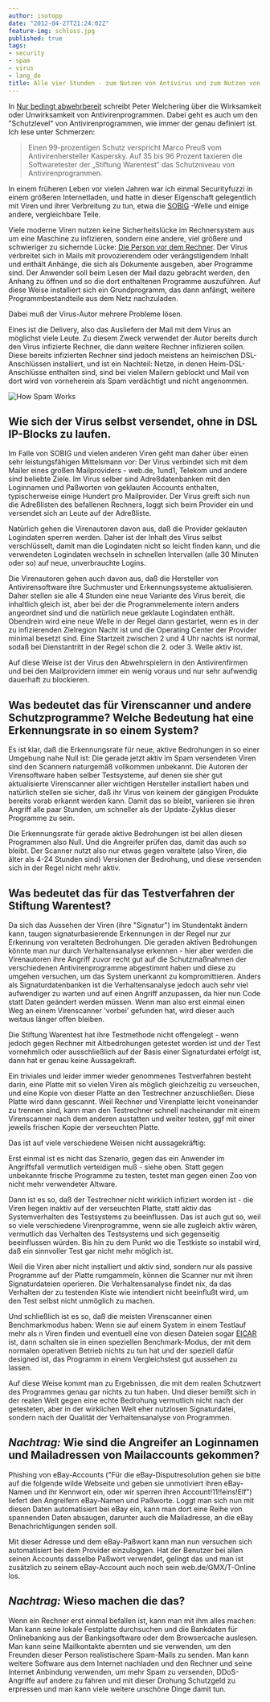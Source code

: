 ```yaml
---
author: isotopp
date: "2012-04-27T21:24:02Z"
feature-img: schloss.jpg
published: true
tags:
- security
- spam
- virus
- lang_de
title: Alle vier Stunden - zum Nutzen von Antivirus und zum Nutzen von Testverfahren
---
```

In
[Nur bedingt abwehrbereit](http://www.faz.net/aktuell/technik-motor/computer-internet/virenschutzprogramme-nur-bedingt-abwehrbereit-11727592.html)
schreibt Peter Welchering über die Wirksamkeit oder Unwirksamkeit von
Antivirenprogrammen.  Dabei geht es auch um den "Schutzlevel" von
Antivirenprogrammen, wie immer der genau definiert ist.  Ich lese unter
Schmerzen:

> Einen 99-prozentigen Schutz verspricht Marco Preuß vom Antivirenhersteller
> Kaspersky.  Auf 35 bis 96 Prozent taxieren die Softwaretester der
> „Stiftung Warentest“ das Schutzniveau von Antivirenprogrammen.

In einem früheren Leben vor vielen Jahren war ich einmal Securityfuzzi in
einem größeren Internetladen, und hatte in dieser Eigenschaft gelegentlich
mit Viren und ihrer Verbreitung zu tun, etwa die
[SOBIG](http://en.wikipedia.org/wiki/Sobig) -Welle und einige andere,
vergleichbare Teile.

Viele moderne Viren nutzen keine Sicherheitslücke im Rechnersystem aus um
eine Maschine zu infizieren, sondern eine andere, viel größere und
schwieriger zu sichernde Lücke: [Die Person vor dem Rechner](http://en.wiktionary.org/wiki/PEBCAK).
Der Virus verbreitet sich in Mails mit provozierendem oder verängstigendem
Inhalt und enthält Anhänge, die sich als Dokumente ausgeben, aber Programme
sind.  Der Anwender soll beim Lesen der Mail dazu gebracht werden, den
Anhang zu öffnen und so die dort enthaltenen Programme auszuführen.  Auf
diese Weise installiert sich ein Grundprogramm, das dann anfängt, weitere
Programmbestandteile aus dem Netz nachzuladen.

Dabei muß der Virus-Autor mehrere Probleme lösen.

Eines ist die Delivery, also das Ausliefern der Mail mit dem Virus an
möglichst viele Leute.  Zu diesem Zweck verwendet der Autor bereits durch
den Virus infizierte Rechner, die dann weitere Rechner infizieren sollen.
Diese bereits infizierten Rechner sind jedoch meistens an heimischen
DSL-Anschlüssen installiert, und ist ein Nachteil: Netze, in denen
Heim-DSL-Anschlüsse enthalten sind, sind bei vielen Mailern geblockt und
Mail von dort wird von vorneherein als Spam verdächtigt und nicht
angenommen.

![How Spam Works](https://blog.koehntopp.info/uploads/how-spam-works.png)

## Wie sich der Virus selbst versendet, ohne in DSL IP-Blocks zu laufen.

Im Falle von SOBIG und vielen anderen Viren geht man daher über einen sehr
leistungsfähigen Mittelsmann vor: Der Virus verbindet sich mit dem Mailer
eines großen Mailproviders - web.de, 1und1, Telekom und andere sind beliebte
Ziele.  Im Virus selber sind Adreßdatenbanken mit den Loginnamen und
Paßworten von geklauten Accounts enthalten, typischerweise einige Hundert
pro Mailprovider.  Der Virus greift sich nun die Adreßlisten des befallenen
Rechners, loggt sich beim Provider ein und versendet sich an Leute auf der
Adreßliste.

Natürlich gehen die Virenautoren davon aus, daß die Provider geklauten
Logindaten sperren werden.  Daher ist der Inhalt des Virus selbst
verschlüsselt, damit man die Logindaten nicht so leicht finden kann, und die
verwendeten Logindaten wechseln in schnellen Intervallen (alle 30 Minuten
oder so) auf neue, unverbrauchte Logins.

Die Virenautoren gehen auch davon aus, daß die Hersteller von
Antivirensoftware ihre Suchmuster und Erkennungssysteme aktualisieren.
Daher stellen sie alle 4 Stunden eine neue Variante des Virus bereit, die
inhaltlich gleich ist, aber bei der die Programmelemente intern anders
angeordnet sind und die natürlich neue geklaute Logindaten enthält.
Obendrein wird eine neue Welle in der Regel dann gestartet, wenn es in der
zu infizierenden Zielregion Nacht ist und die Operating Center der Provider
minimal besetzt sind.  Eine Startzeit zwischen 2 und 4 Uhr nachts ist
normal, sodaß bei Dienstantritt in der Regel schon die 2.  oder 3.  Welle
aktiv ist.

Auf diese Weise ist der Virus den Abwehrspielern in den Antivirenfirmen und
bei den Mailprovidern immer ein wenig voraus und nur sehr aufwendig
dauerhaft zu blockieren.

## Was bedeutet das für Virenscanner und andere Schutzprogramme? Welche Bedeutung hat eine Erkennungsrate in so einem System?

Es ist klar, daß die Erkennungsrate für neue, aktive Bedrohungen in so einer
Umgebung nahe Null ist: Die gerade jetzt aktiv im Spam versendeten Viren
sind den Scannern naturgemäß vollkommen unbekannt.  Die Autoren der
Virensoftware haben selber Testsysteme, auf denen sie sher gut aktualisierte
Virenscanner aller wichtigen Hersteller installiert haben und natürlich
stellen sie sicher, daß ihr Virus von keinem der gängigen Produkte bereits
vorab erkannt werden kann.  Damit das so bleibt, variieren sie ihren Angriff
alle paar Stunden, um schneller als der Update-Zyklus dieser Programme zu
sein.

Die Erkennungsrate für gerade aktive Bedrohungen ist bei allen diesen
Programmen also Null.  Und die Angreifer prüfen das, damit das auch so
bleibt.  Der Scanner nutzt also nur etwas gegen veraltete (also Viren, die
älter als 4-24 Stunden sind) Versionen der Bedrohung, und diese versenden
sich in der Regel nicht mehr aktiv.

## Was bedeutet das für das Testverfahren der Stiftung Warentest?

Da sich das Aussehen der Viren (ihre "Signatur") im Stundentakt ändern kann,
taugen signaturbasierende Erkennungen in der Regel nur zur Erkennung von
veralteten Bedrohungen.  Die geraden aktiven Bedrohungen könnte man nur
durch Verhaltensanalyse erkennen - hier aber werden die Virenautoren ihre
Angriff zuvor recht gut auf die Schutzmaßnahmen der verschiedenen
Antivirenprogramme abgestimmt haben und diese zu umgehen versuchen, um das
System unerkannt zu kompromittieren.  Anders als Signaturdatenbanken ist die
Verhaltensanalyse jedoch auch sehr viel aufwendiger zu warten und auf einen
Angriff anzupassen, da hier nun Code statt Daten geändert werden müssen.
Wenn man also erst einmal einen Weg an einem Virenscanner 'vorbei' gefunden
hat, wird dieser auch weitaus länger offen bleiben.

Die Stiftung Warentest hat ihre Testmethode nicht offengelegt - wenn jedoch
gegen Rechner mit Altbedrohungen getestet worden ist und der Test
vornehmlich oder ausschließlich auf der Basis einer Signaturdatei erfolgt
ist, dann hat er genau keine Aussagekraft.

Ein triviales und leider immer wieder genommenes Testverfahren besteht
darin, eine Platte mit so vielen Viren als möglich gleichzeitig zu
verseuchen, und eine Kopie von dieser Platte an den Testrechner
anzuschließen.  Diese Platte wird dann gescannt.  Weil Rechner und
Virenplatte leicht voneinander zu trennen sind, kann man den Testrechner
schnell nacheinander mit einem Virenscanner nach dem anderen austatten und
weiter testen, ggf mit einer jeweils frischen Kopie der verseuchten Platte.

Das ist auf viele verschiedene Weisen nicht aussagekräftig:

Erst einmal ist es nicht das Szenario, gegen das ein Anwender im
Angriffsfall vermutlich verteidigen muß - siehe oben.  Statt gegen
unbekannte frische Programme zu testen, testet man gegen einen Zoo von nicht
mehr verwendeter Altware.

Dann ist es so, daß der Testrechner nicht wirklich infiziert worden ist -
die Viren liegen inaktiv auf der verseuchten Platte, statt aktiv das
Systemverhalten des Testsystems zu beeinflussen.  Das ist auch gut so, weil
so viele verschiedene Virenprogramme, wenn sie alle zugleich aktiv wären,
vermutlich das Verhalten des Testsystems und sich gegenseitig beeinflussen
würden.  Bis hin zu dem Punkt wo die Testkiste so instabil wird, daß ein
sinnvoller Test gar nicht mehr möglich ist.

Weil die Viren aber nicht installiert und aktiv sind, sondern nur als
passive Programme auf der Platte rumgammeln, können die Scanner nur mit
ihren Signaturdateien operieren.  Die Verhaltensanalyse findet nix, da das
Verhalten der zu testenden Kiste wie intendiert nicht beeinflußt wird, um
den Test selbst nicht unmöglich zu machen.

Und schließlich ist es so, daß die meisten Virenscanner einen Benchmarkmodus
haben: Wenn sie auf einem System in einem Testlauf mehr als n Viren finden
und eventuell eine von diesen Dateien sogar <a
href='http://en.wikipedia.org/wiki/EICAR_test_file'>EICAR</a> ist, dann
schalten sie in einen speziellen Benchmark-Modus, der mit dem normalen
operativen Betrieb nichts zu tun hat und der speziell dafür designed ist,
das Programm in einem Vergleichstest gut aussehen zu lassen.

Auf diese Weise kommt man zu Ergebnissen, die mit dem realen Schutzwert des
Programmes genau gar nichts zu tun haben.  Und dieser bemißt sich in der
realen Welt gegen eine echte Bedrohung vermutlich nicht nach der getesteten,
aber in der wirklichen Welt eher nutzlosen Signaturdatei, sondern nach der
Qualität der Verhaltensanalyse von Programmen.

## _Nachtrag:_ Wie sind die Angreifer an Loginnamen und Mailadressen von Mailaccounts gekommen?

Phishing von eBay-Accounts ("Für die eBay-Disputresolution gehen sie bitte
auf die folgende wilde Webseite und geben sie unmotiviert ihren eBay-Namen
und ihr Kennwort ein, oder wir sperren ihren Account!11!!eins!Elf") liefert
den Angreifern eBay-Namen und Paßworte.  Loggt man sich nun mit diesen Daten
automatisiert bei eBay ein, kann man dort eine Reihe von spannenden Daten
absaugen, darunter auch die Mailadresse, an die eBay Benachrichtigungen
senden soll.

Mit dieser Adresse und dem eBay-Paßwort kann man nun versuchen sich
automatisiert bei dem Provider einzuloggen.  Hat der Benutzer bei allen
seinen Accounts dasselbe Paßwort verwendet, gelingt das und man ist
zusätzlich zu seinem eBay-Account auch noch sein web.de/GMX/T-Online los.

## _Nachtrag:_ Wieso machen die das?

Wenn ein Rechner erst einmal befallen ist, kann man mit ihm alles machen:
Man kann seine lokale Festplatte durchsuchen und die Bankdaten für
Onlinebanking aus der Bankingsoftware oder dem Browsercache auslesen.  Man
kann seine Mailkontakte abernten und sie verwenden, um den Freunden dieser
Person realistischere Spam-Mails zu senden.  Man kann weitere Software aus
dem Internet nachladen und den Rechner und seine Internet Anbindung
verwenden, um mehr Spam zu versenden, DDoS-Angriffe auf andere zu fahren und
mit dieser Drohung Schutzgeld zu erpressen und man kann viele weitere
unschöne Dinge damit tun.
